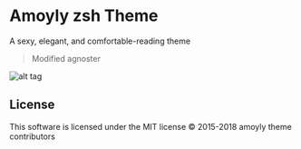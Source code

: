 # Amoyly zsh Theme
A sexy, elegant, and comfortable-reading theme
> Modified agnoster

![alt tag](https://github.com/Br1an6/amoyly2.zsh-theme/blob/master/Screen%20Shot.png)

License
-------

This software is licensed under the MIT license
© 2015-2018 amoyly theme contributors
